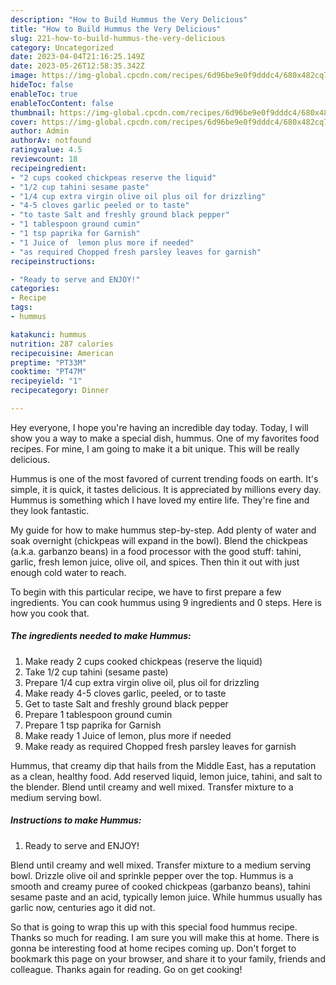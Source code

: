 ```yaml
---
description: "How to Build Hummus the Very Delicious"
title: "How to Build Hummus the Very Delicious"
slug: 221-how-to-build-hummus-the-very-delicious
category: Uncategorized
date: 2023-04-04T21:16:25.149Z
date: 2023-05-26T12:58:35.342Z
image: https://img-global.cpcdn.com/recipes/6d96be9e0f9dddc4/680x482cq70/hummus-recipe-main-photo.jpg
hideToc: false
enableToc: true
enableTocContent: false
thumbnail: https://img-global.cpcdn.com/recipes/6d96be9e0f9dddc4/680x482cq70/hummus-recipe-main-photo.jpg
cover: https://img-global.cpcdn.com/recipes/6d96be9e0f9dddc4/680x482cq70/hummus-recipe-main-photo.jpg
author: Admin
authorAv: notfound
ratingvalue: 4.5
reviewcount: 18
recipeingredient:
- "2 cups cooked chickpeas reserve the liquid"
- "1/2 cup tahini sesame paste"
- "1/4 cup extra virgin olive oil plus oil for drizzling"
- "4-5 cloves garlic peeled or to taste"
- "to taste Salt and freshly ground black pepper"
- "1 tablespoon ground cumin"
- "1 tsp paprika for Garnish"
- "1 Juice of  lemon plus more if needed"
- "as required Chopped fresh parsley leaves for garnish"
recipeinstructions:

- "Ready to serve and ENJOY!"
categories:
- Recipe
tags:
- hummus

katakunci: hummus 
nutrition: 287 calories
recipecuisine: American
preptime: "PT33M"
cooktime: "PT47M"
recipeyield: "1"
recipecategory: Dinner

---
```



Hey everyone, I hope you're having an incredible day today. Today, I will show you a way to make a special dish, hummus. One of my favorites food recipes. For mine, I am going to make it a bit unique. This will be really delicious.

Hummus is one of the most favored of current trending foods on earth. It's simple, it is quick, it tastes delicious. It is appreciated by millions every day. Hummus is something which I have loved my entire life. They're fine and they look fantastic.

My guide for how to make hummus step-by-step. Add plenty of water and soak overnight (chickpeas will expand in the bowl). Blend the chickpeas (a.k.a. garbanzo beans) in a food processor with the good stuff: tahini, garlic, fresh lemon juice, olive oil, and spices. Then thin it out with just enough cold water to reach.


To begin with this particular recipe, we have to first prepare a few ingredients. You can cook hummus using 9 ingredients and 0 steps. Here is how you cook that.

<!--inarticleads1-->

##### The ingredients needed to make Hummus:

1. Make ready 2 cups cooked chickpeas (reserve the liquid)
1. Take 1/2 cup tahini (sesame paste)
1. Prepare 1/4 cup extra virgin olive oil, plus oil for drizzling
1. Make ready 4-5 cloves garlic, peeled, or to taste
1. Get to taste Salt and freshly ground black pepper
1. Prepare 1 tablespoon ground cumin
1. Prepare 1 tsp paprika for Garnish
1. Make ready 1 Juice of  lemon, plus more if needed
1. Make ready as required Chopped fresh parsley leaves for garnish


Hummus, that creamy dip that hails from the Middle East, has a reputation as a clean, healthy food. Add reserved liquid, lemon juice, tahini, and salt to the blender. Blend until creamy and well mixed. Transfer mixture to a medium serving bowl. 

<!--inarticleads2-->

##### Instructions to make Hummus:


1. Ready to serve and ENJOY!

Blend until creamy and well mixed. Transfer mixture to a medium serving bowl. Drizzle olive oil and sprinkle pepper over the top. Hummus is a smooth and creamy puree of cooked chickpeas (garbanzo beans), tahini sesame paste and an acid, typically lemon juice. While hummus usually has garlic now, centuries ago it did not. 

So that is going to wrap this up with this special food hummus recipe. Thanks so much for reading. I am sure you will make this at home. There is gonna be interesting food at home recipes coming up. Don't forget to bookmark this page on your browser, and share it to your family, friends and colleague. Thanks again for reading. Go on get cooking!
